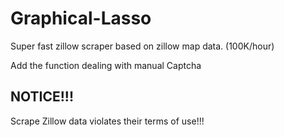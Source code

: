 # Graphical-Lasso

Super fast zillow scraper based on zillow map data. (100K/hour)

Add the function dealing with manual Captcha  

## NOTICE!!!

Scrape Zillow data violates their terms of use!!!
